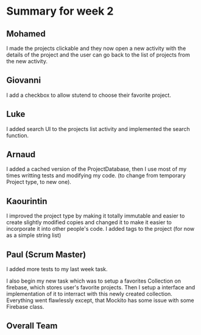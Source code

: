 # Summary for week 2

## Mohamed
I made the projects clickable and they now open a new activity with the details of the project and the user can go back to the list of projects from the new activity.

## Giovanni
I add a checkbox to allow stutend to choose their favorite project.

## Luke
I added search UI to the projects list activity and implemented the search function.

## Arnaud
I added a cached version of the ProjectDatabase, then I use most of my times writting tests and modifying my code. (to change from temporary Project type, to new one).

## Kaourintin 
I improved the project type by making it totally immutable and easier to create slightly modified copies and changed it to make it easier to incorporate it into other people's code. I added tags to the project (for now as a simple string list) 

## Paul (Scrum Master)
I added more tests to my last week task. 

I also begin my new task which was to setup a favorites Collection on firebase, which stores user's favorite projects. Then I setup a interface and implementation of it to interract with this newly created collection. Everything went flawlessly except, that Mockito has some issue with some Firebase class.

## Overall Team
